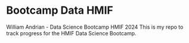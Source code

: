 # Bootcamp Data HMIF
 William Andrian - Data Science Bootcamp HMIF 2024
This is my repo to track progress for the HMIF Data Science Bootcamp.
